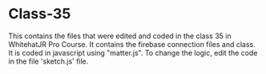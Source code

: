 # Class-35
This contains the files that were edited and coded in the class 35 in WhitehatJR Pro Course. It contains the firebase connection files and class. It is coded in javascript using "matter.js". To change the logic, edit the code in the file 'sketch.js' file.
